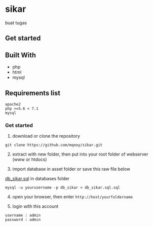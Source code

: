 # sikar
buat tugas

## Get started

## Built With
* php
* html
* mysql

## Requirements list
```
apache2
php >=5.6 < 7.1
mysql
```

### Get started

1. download or clone the repository

```
git clone https://github.com/mqnoy/sikar.git
```

2. extract with new folder, then put into your root folder of webserver (www or htdocs) 

3. import database in asset folder or save this raw file below

[db_sikar.sql](https://raw.githubusercontent.com/mqnoy/sikar/main/assets/db_sikar.sql) in databases folder
```
mysql -u yourusername -p db_sikar < db_sikar.sql.sql
```

4. open your browser, then enter `http://host/yourfoldername`

5. login with this account
```
username : admin
password : admin
```